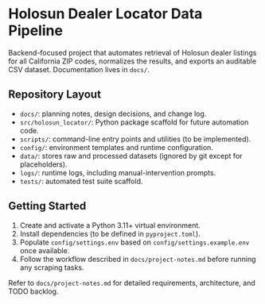 # Holosun Dealer Locator Data Pipeline

Backend-focused project that automates retrieval of Holosun dealer listings for all California ZIP codes, normalizes the results, and exports an auditable CSV dataset. Documentation lives in `docs/`.

## Repository Layout
- `docs/`: planning notes, design decisions, and change log.
- `src/holosun_locator/`: Python package scaffold for future automation code.
- `scripts/`: command-line entry points and utilities (to be implemented).
- `config/`: environment templates and runtime configuration.
- `data/`: stores raw and processed datasets (ignored by git except for placeholders).
- `logs/`: runtime logs, including manual-intervention prompts.
- `tests/`: automated test suite scaffold.

## Getting Started
1. Create and activate a Python 3.11+ virtual environment.
2. Install dependencies (to be defined in `pyproject.toml`).
3. Populate `config/settings.env` based on `config/settings.example.env` once available.
4. Follow the workflow described in `docs/project-notes.md` before running any scraping tasks.

Refer to `docs/project-notes.md` for detailed requirements, architecture, and TODO backlog.
